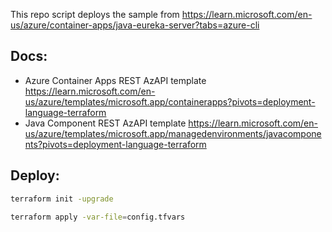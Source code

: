This repo script deploys the sample from https://learn.microsoft.com/en-us/azure/container-apps/java-eureka-server?tabs=azure-cli

## Docs:
- Azure Container Apps REST AzAPI template https://learn.microsoft.com/en-us/azure/templates/microsoft.app/containerapps?pivots=deployment-language-terraform
- Java Component REST AzAPI template https://learn.microsoft.com/en-us/azure/templates/microsoft.app/managedenvironments/javacomponents?pivots=deployment-language-terraform

## Deploy:
```bash
terraform init -upgrade

terraform apply -var-file=config.tfvars

```